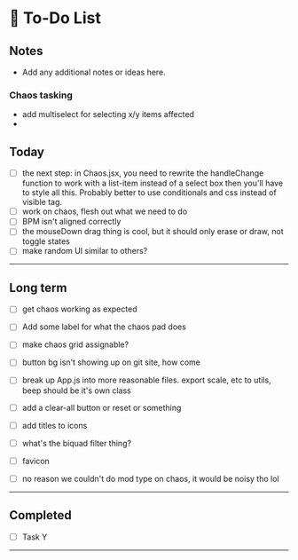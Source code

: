 # 📝 To-Do List

## Notes
- Add any additional notes or ideas here.

### Chaos tasking
- add multiselect for selecting x/y items affected
- 

## Today
- [ ] the next step: in Chaos.jsx, you need to rewrite the handleChange function to work with a list-item instead of a select box
  then you'll have to style all this. Probably better to use conditionals and css instead of visible tag.
- [ ] work on chaos, flesh out what we need to do
- [ ] BPM isn't aligned correctly
- [ ] the mouseDown drag thing is cool, but it should only erase or draw, not toggle states
- [ ] make random UI similar to others? 

---

## Long term
- [ ] get chaos working as expected
- [ ] Add some label for what the chaos pad does
- [ ] make chaos grid assignable? 
- [ ] button bg isn't showing up on git site, how come
- [ ] break up App.js into more reasonable files. export scale, etc to utils, beep should be it's own class
- [ ] add a clear-all button or reset or something
- [ ] add titles to icons
- [ ] what's the biquad filter thing?
- [ ] favicon
- [ ] no reason we couldn't do mod type on chaos, it would be noisy tho lol


---



## Completed
- [ ] Task Y

---

